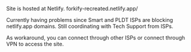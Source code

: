 Site is hosted at Netlify.
forkify-recreated.netlify.app/

Currently having problems since Smart and PLDT ISPs are blocking netlify.app domains. Still coordinating with Tech Support from ISPs.

As workaround, you can connect through other ISPs or connect through VPN to access the site.
